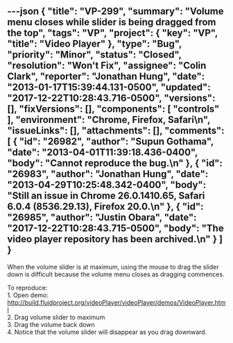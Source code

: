 ---json
{
  "title": "VP-299",
  "summary": "Volume menu closes while slider is being dragged from the top",
  "tags": "VP",
  "project": {
    "key": "VP",
    "title": "Video Player"
  },
  "type": "Bug",
  "priority": "Minor",
  "status": "Closed",
  "resolution": "Won't Fix",
  "assignee": "Colin Clark",
  "reporter": "Jonathan Hung",
  "date": "2013-01-17T15:39:44.131-0500",
  "updated": "2017-12-22T10:28:43.716-0500",
  "versions": [],
  "fixVersions": [],
  "components": [
    "controls"
  ],
  "environment": "Chrome, Firefox, Safari\n",
  "issueLinks": [],
  "attachments": [],
  "comments": [
    {
      "id": "26982",
      "author": "Supun Gothama",
      "date": "2013-04-01T11:39:18.436-0400",
      "body": "Cannot reproduce the bug.\n"
    },
    {
      "id": "26983",
      "author": "Jonathan Hung",
      "date": "2013-04-29T10:25:48.342-0400",
      "body": "Still an issue in Chrome 26.0.1410.65, Safari  6.0.4 (8536.29.13), Firefox 20.0.\n"
    },
    {
      "id": "26985",
      "author": "Justin Obara",
      "date": "2017-12-22T10:28:43.715-0500",
      "body": "The video player repository has been archived.\n"
    }
  ]
}
---
When the volume slider is at maximum, using the mouse to drag the slider down is difficult because the volume menu closes as dragging commences.

To reproduce:\
1\. Open demo: <http://build.fluidproject.org/videoPlayer/videoPlayer/demos/VideoPlayer.html>\
2\. Drag volume slider to maximum\
3\. Drag the volume back down\
4\. Notice that the volume slider will disappear as you drag downward.

        